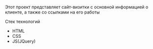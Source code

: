 Этот проект представляет cайт-визитки с основной информацией о клиенте, а также со ссылками на его работы

Стек технологий
- HTML
- CSS
- JS(JQuery)
